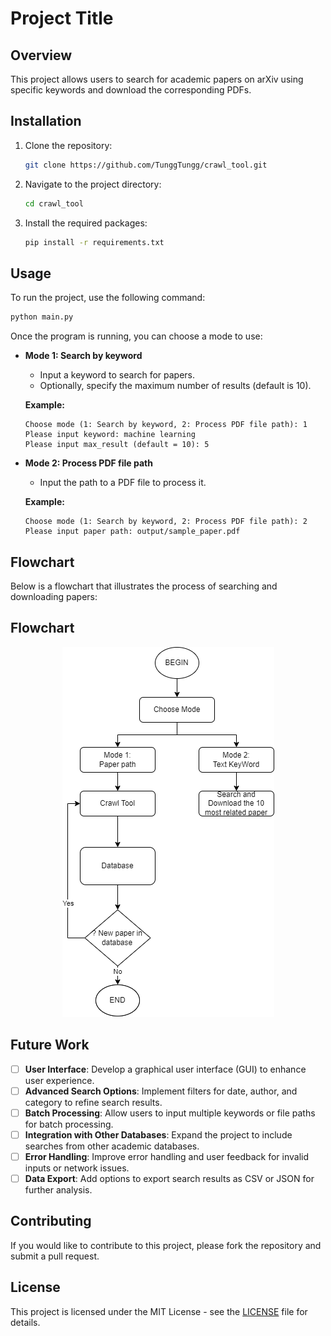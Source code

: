 # Project Title

## Overview
This project allows users to search for academic papers on arXiv using specific keywords and download the corresponding PDFs.

## Installation
1. Clone the repository:
   ```bash
   git clone https://github.com/TunggTungg/crawl_tool.git
   ```
2. Navigate to the project directory:
   ```bash
   cd crawl_tool
   ```
3. Install the required packages:
   ```bash
   pip install -r requirements.txt
   ```

## Usage
To run the project, use the following command:

```bash
python main.py
```

Once the program is running, you can choose a mode to use:
- **Mode 1: Search by keyword**
  - Input a keyword to search for papers.
  - Optionally, specify the maximum number of results (default is 10).
  
  **Example:**
  ```
  Choose mode (1: Search by keyword, 2: Process PDF file path): 1
  Please input keyword: machine learning
  Please input max_result (default = 10): 5
  ```

- **Mode 2: Process PDF file path**
  - Input the path to a PDF file to process it.
  
  **Example:**
  ```
  Choose mode (1: Search by keyword, 2: Process PDF file path): 2
  Please input paper path: output/sample_paper.pdf
  ```

## Flowchart
Below is a flowchart that illustrates the process of searching and downloading papers:


## Flowchart
<p align="center">
  <img src="images/flowchart.png" alt="Flowchart" />
</p>

## Future Work
- [ ]  **User Interface**: Develop a graphical user interface (GUI) to enhance user experience.
- [ ]  **Advanced Search Options**: Implement filters for date, author, and category to refine search results.
- [ ]  **Batch Processing**: Allow users to input multiple keywords or file paths for batch processing.
- [ ]  **Integration with Other Databases**: Expand the project to include searches from other academic databases.
- [ ]  **Error Handling**: Improve error handling and user feedback for invalid inputs or network issues.
- [ ]  **Data Export**: Add options to export search results as CSV or JSON for further analysis.

## Contributing
If you would like to contribute to this project, please fork the repository and submit a pull request.

## License
This project is licensed under the MIT License - see the [LICENSE](LICENSE) file for details.